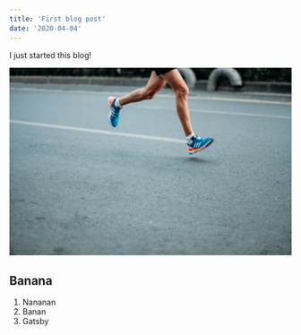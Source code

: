 ```yaml
---
title: 'First blog post'
date: '2020-04-04'
---
```


I just started this blog!

![deer](./running.png)

## Banana

1. Nananan
2. Banan
3. Gatsby